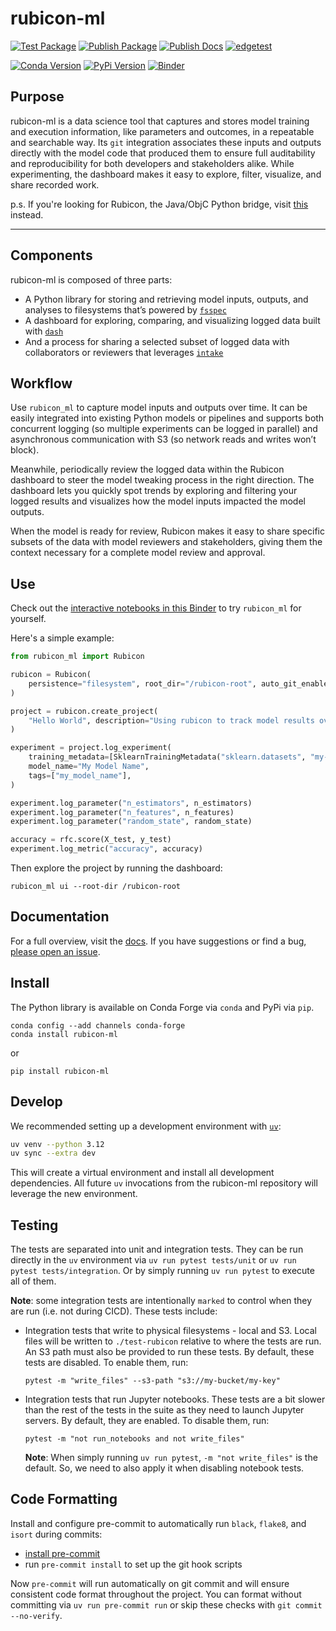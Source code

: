 # rubicon-ml

[![Test Package](https://github.com/capitalone/rubicon-ml/actions/workflows/test-package.yml/badge.svg)](https://github.com/capitalone/rubicon-ml/actions/workflows/test-package.yml)
[![Publish Package](https://github.com/capitalone/rubicon-ml/actions/workflows/publish-package.yml/badge.svg)](https://github.com/capitalone/rubicon-ml/actions/workflows/publish-package.yml)
[![Publish Docs](https://github.com/capitalone/rubicon-ml/actions/workflows/publish-docs.yml/badge.svg)](https://github.com/capitalone/rubicon-ml/actions/workflows/publish-docs.yml)
[![edgetest](https://github.com/capitalone/rubicon-ml/actions/workflows/edgetest.yml/badge.svg)](https://github.com/capitalone/rubicon-ml/actions/workflows/edgetest.yml)

[![Conda Version](https://img.shields.io/conda/vn/conda-forge/rubicon-ml.svg)](https://anaconda.org/conda-forge/rubicon-ml)
[![PyPi Version](https://img.shields.io/pypi/v/rubicon_ml.svg)](https://pypi.org/project/rubicon-ml/)
[![Binder](https://mybinder.org/badge_logo.svg)](https://mybinder.org/v2/gh/capitalone/rubicon-ml/main?labpath=binder%2Fwelcome.ipynb)


## Purpose

rubicon-ml is a data science tool that captures and stores model training and
execution information, like parameters and outcomes, in a repeatable and
searchable way. Its `git` integration associates these inputs and outputs
directly with the model code that produced them to ensure full auditability and
reproducibility for both developers and stakeholders alike. While experimenting,
the dashboard makes it easy to explore, filter, visualize, and share
recorded work.

p.s. If you're looking for Rubicon, the Java/ObjC Python bridge, visit
[this](https://pypi.org/project/rubicon/) instead.

---

## Components

rubicon-ml is composed of three parts:

* A Python library for storing and retrieving model inputs, outputs, and
  analyses to filesystems that’s powered by
  [`fsspec`](https://filesystem-spec.readthedocs.io/en/latest/?badge=latest)
* A dashboard for exploring, comparing, and visualizing logged data built with
  [`dash`](https://dash.plotly.com/)
* And a process for sharing a selected subset of logged data with collaborators
  or reviewers that leverages [`intake`](https://intake.readthedocs.io/en/latest/)

## Workflow

Use `rubicon_ml` to capture model inputs and outputs over time. It can be
easily integrated into existing Python models or pipelines and supports both
concurrent logging (so multiple experiments can be logged in parallel) and
asynchronous communication with S3 (so network reads and writes won’t block).

Meanwhile, periodically review the logged data within the Rubicon dashboard to
steer the model tweaking process in the right direction. The dashboard lets you
quickly spot trends by exploring and filtering your logged results and
visualizes how the model inputs impacted the model outputs.

When the model is ready for review, Rubicon makes it easy to share specific
subsets of the data with model reviewers and stakeholders, giving them the
context necessary for a complete model review and approval.

## Use

Check out the [interactive notebooks in this Binder](https://mybinder.org/v2/gh/capitalone/rubicon-ml/main?labpath=binder%2Fwelcome.ipynb)
to try `rubicon_ml` for yourself.

Here's a simple example:

```python
from rubicon_ml import Rubicon

rubicon = Rubicon(
    persistence="filesystem", root_dir="/rubicon-root", auto_git_enabled=True
)

project = rubicon.create_project(
    "Hello World", description="Using rubicon to track model results over time."
)

experiment = project.log_experiment(
    training_metadata=[SklearnTrainingMetadata("sklearn.datasets", "my-data-set")],
    model_name="My Model Name",
    tags=["my_model_name"],
)

experiment.log_parameter("n_estimators", n_estimators)
experiment.log_parameter("n_features", n_features)
experiment.log_parameter("random_state", random_state)

accuracy = rfc.score(X_test, y_test)
experiment.log_metric("accuracy", accuracy)
```

Then explore the project by running the dashboard:

```
rubicon_ml ui --root-dir /rubicon-root
```

## Documentation

For a full overview, visit the [docs](https://capitalone.github.io/rubicon-ml/). If
you have suggestions or find a bug, [please open an
issue](https://github.com/capitalone/rubicon-ml/issues/new/choose).

## Install

The Python library is available on Conda Forge via `conda` and PyPi via `pip`.

```
conda config --add channels conda-forge
conda install rubicon-ml
```

or

```
pip install rubicon-ml
```

## Develop

We recommended setting up a development environment with
[`uv`](https://github.com/astral-sh/uv):

```bash
uv venv --python 3.12
uv sync --extra dev
```

This will create a virtual environment and install all development dependencies.
All future `uv` invocations from the rubicon-ml repository will leverage the new
environment.

## Testing

The tests are separated into unit and integration tests. They can be run
directly in the `uv` environment via `uv run pytest tests/unit` or `uv run pytest
tests/integration`. Or by simply running `uv run pytest` to execute all of them.

**Note**: some integration tests are intentionally `marked` to control when they
are run (i.e. not during CICD). These tests include:

* Integration tests that write to physical filesystems - local and S3. Local
  files will be written to `./test-rubicon` relative to where the tests are run.
  An S3 path must also be provided to run these tests. By default, these
  tests are disabled. To enable them, run:

    ```
    pytest -m "write_files" --s3-path "s3://my-bucket/my-key"
    ```

* Integration tests that run Jupyter notebooks. These tests are a bit slower
  than the rest of the tests in the suite as they need to launch Jupyter servers.
  By default, they are enabled. To disable them, run:

    ```
    pytest -m "not run_notebooks and not write_files"
    ```

    **Note**: When simply running `uv run pytest`, `-m "not write_files"` is the
    default. So, we need to also apply it when disabling notebook tests.

## Code Formatting

Install and configure pre-commit to automatically run `black`, `flake8`, and
`isort` during commits:
* [install pre-commit](https://pre-commit.com/#installation)
* run `pre-commit install` to set up the git hook scripts

Now `pre-commit` will run automatically on git commit and will ensure consistent
code format throughout the project. You can format without committing via
`uv run pre-commit run` or skip these checks with `git commit --no-verify`.
